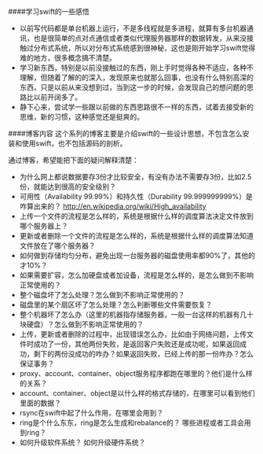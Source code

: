 ####学习swift的一些感悟
* 以前写代码都是单台机器上运行，不是多线程就是多进程，就算有多台机器通讯，也是很简单的点对点通信或者类似代理服务器那样的数据转发，从来没接触过分布式系统，所以对分布式系统感到很神秘，这也是刚开始学习swift觉得难的地方，很多概念搞不清楚。
*   学习新东西，特别是以前没接触过的东西，刚上手时觉得各种不适应，各种不理解，但随着了解的的深入，发现原来也就那么回事，也没有什么特别高深的东西，只是以前从来没想到过，当到这一步的时候，会发现自己的想问题的思路比以前开阔多了。
* 静下心来，尝试学一些跟以前做的东西思路很不一样的东西，试着去接受新的思维，新的习惯，这种感觉还是挺爽的。

####博客内容
这个系列的博客主要是介绍swift的一些设计思想，不包含怎么安装和使用swift，也不包括源码的剖析。 

通过博客，希望能把下面的疑问解释清楚：

* 为什么网上都说数据要存3份才比较安全，有没有办法不需要存3份，比如2.5份，就能达到很高的安全级别？
* 可用性（Availability 99.99%）和持久性（Durability 99.999999999%）是咋算出来的？    http://en.wikipedia.org/wiki/High_availability
* 上传一个文件的流程是怎么样的，系统是根据什么样的调度算法决定文件放到哪个服务器上？
* 更新或者删除一个文件的流程是怎么样的，系统是根据什么样的调度算法知道文件放在了哪个服务器？
* 如何做到存储均匀分布，避免出现一台服务器的磁盘使用率都90%了，其他的才10%？
* 如果需要扩容，怎么加硬盘或者加设备，流程是怎么样的，是怎么做到不影响正常使用的？
* 整个磁盘坏了怎么处理？怎么做到不影响正常使用的？
* 磁盘里的某个扇区坏了怎么处理？怎么判断哪些文件需要恢复？
* 整个机器坏了怎么办（这里的机器指存储服务器，一般一台这样的机器有几十块硬盘）？怎么做到不影响正常使用的？
* 上传，更新或者删除的过程中，出现错误怎么办，比如由于网络问题，上传文件时成功了一份，其他两份失败，是返回客户失败还是成功呢，如果返回成功，剩下的两份没成功的咋办？如果返回失败，已经上传的那一份咋办？怎么保证事务？
* proxy、account、container、object服务程序都跑在哪里的？他们是什么样的关系？
* account、container、object是以什么样的格式存储的，在哪里可以看到他们里面的数据？
* rsync在swift中起了什么作用，在哪里会用到？
* ring是个什么东东，ring是怎么生成和rebalance的？ 哪些进程或者工具会用到ring？
* 如何升级软件系统？ 如何升级硬件系统？
